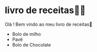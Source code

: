 # livro de receitas:man_cook:

Olá ! Bem vindo ao meu livro de receitas:wave:

- Bolo de milho
- Pavê
- Bolo de Chocolate
